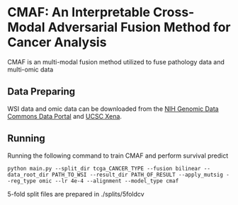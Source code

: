 # CMAF: An Interpretable Cross-Modal Adversarial Fusion Method for Cancer Analysis
CMAF is an multi-modal fusion method utilized to fuse pathology data and multi-omic data

## Data Preparing
WSI data and omic data can be downloaded from the [NIH Genomic Data Commons Data Portal](https://portal.gdc.cancer.gov/) and [UCSC Xena](https://xenabrowser.net/).

## Running 
Running the following command to train CMAF and perform survival predict
``` 
python main.py --split_dir tcga_CANCER_TYPE --fusion bilinear --data_root_dir PATH_TO_WSI --result_dir PATH_OF_RESULT --apply_mutsig --reg_type omic --lr 4e-4 --alignment --model_type cmaf
``` 
5-fold split files are prepared in ./splits/5foldcv <br />
